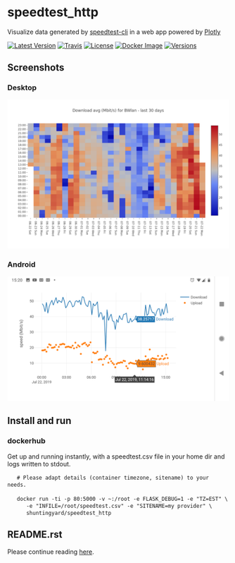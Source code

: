 # speedtest_http

Visualize data generated by
[speedtest-cli](https://github.com/sivel/speedtest-cli) in a web app
powered by [Plotly](https://plot.ly/python/)


[![Latest Version](https://img.shields.io/pypi/v/speedtest-http.svg)](https://pypi.python.org/pypi/speedtest-http/)
[![Travis](https://img.shields.io/travis/shuntingyard/speedtest-http.svg)](https://pypi.python.org/pypi/speedtest-http/)
[![License](https://img.shields.io/pypi/l/speedtest-http.svg)](http://github.com/shuntingyard/speedtest_http/blob/master/LICENSE.txt)
[![Docker Image](https://img.shields.io/docker/cloud/build/shuntingyard/speedtest_http.svg)](https://cloud.docker.com/repository/docker/shuntingyard/speedtest_http/)
[![Versions](https://img.shields.io/pypi/pyversions/speedtest-http.svg)](https://pypi.python.org/pypi/speedtest-http/)

## Screenshots

### Desktop

![Desktop Heatmap](static/Heatmap30.png)

### Android

![Android Lineplot](static/LineplotTodayAndroid.png)

## Install and run

### dockerhub

Get up and running instantly, with a speedtest.csv file in your home dir and
logs written to stdout.

```
   # Please adapt details (container timezone, sitename) to your needs.

   docker run -ti -p 80:5000 -v ~:/root -e FLASK_DEBUG=1 -e "TZ=EST" \
      -e "INFILE=/root/speedtest.csv" -e "SITENAME=my provider" \
      shuntingyard/speedtest_http
```

## README.rst

Please continue reading [here](https://pypi.org/project/speedtest-http/).
